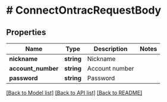# # ConnectOntracRequestBody

## Properties

Name | Type | Description | Notes
------------ | ------------- | ------------- | -------------
**nickname** | **string** | Nickname | 
**account_number** | **string** | Account number | 
**password** | **string** | Password | 

[[Back to Model list]](../../README.md#documentation-for-models) [[Back to API list]](../../README.md#documentation-for-api-endpoints) [[Back to README]](../../README.md)


